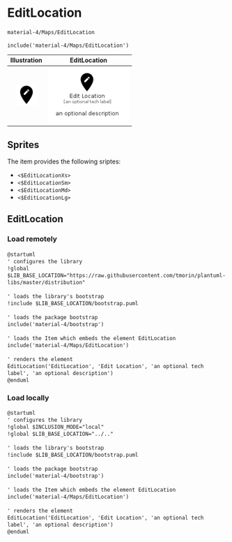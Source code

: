 # EditLocation


```text
material-4/Maps/EditLocation
```

```text
include('material-4/Maps/EditLocation')
```



| Illustration | EditLocation |
| :---: | :---: |
| ![illustration for Illustration](../../material-4/Maps/EditLocation.png) | ![illustration for EditLocation](../../material-4/Maps/EditLocation.Local.png) |



## Sprites
The item provides the following sriptes:

- `<$EditLocationXs>`
- `<$EditLocationSm>`
- `<$EditLocationMd>`
- `<$EditLocationLg>`





## EditLocation

### Load remotely
```plantuml
@startuml
' configures the library
!global $LIB_BASE_LOCATION="https://raw.githubusercontent.com/tmorin/plantuml-libs/master/distribution"

' loads the library's bootstrap
!include $LIB_BASE_LOCATION/bootstrap.puml

' loads the package bootstrap
include('material-4/bootstrap')

' loads the Item which embeds the element EditLocation
include('material-4/Maps/EditLocation')

' renders the element
EditLocation('EditLocation', 'Edit Location', 'an optional tech label', 'an optional description')
@enduml
```

### Load locally
```plantuml
@startuml
' configures the library
!global $INCLUSION_MODE="local"
!global $LIB_BASE_LOCATION="../.."

' loads the library's bootstrap
!include $LIB_BASE_LOCATION/bootstrap.puml

' loads the package bootstrap
include('material-4/bootstrap')

' loads the Item which embeds the element EditLocation
include('material-4/Maps/EditLocation')

' renders the element
EditLocation('EditLocation', 'Edit Location', 'an optional tech label', 'an optional description')
@enduml
```

